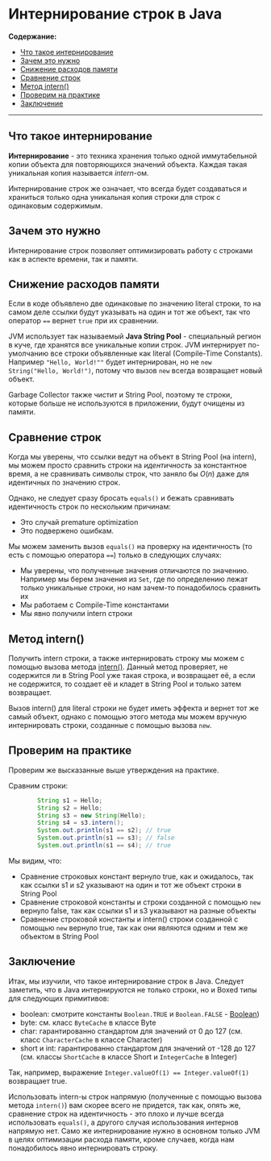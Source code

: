 # Интернирование строк в Java

**Содержание:**
- [Что такое интернирование](#что-такое-интернирование)
- [Зачем это нужно](#зачем-это-нужно)
- [Снижение расходов памяти](#снижение-расходов-памяти)
- [Сравнение строк](#сравнение-строк)
- [Метод intern()](#метод-intern)
- [Проверим на практике](#проверим-на-практике)
- [Заключение](#заключение)

---

## Что такое интернирование

**Интернирование** - это техника хранения только одной иммутабельной копии объекта для повторяющихся значений объекта. Каждая такая уникальная копия называется *intern*-ом.

Интернирование строк же означает, что всегда будет создаваться и храниться только одна уникальная копия строки для строк с одинаковым содержимым.

## Зачем это нужно

Интернирование строк позволяет оптимизировать работу с строками как в аспекте времени, так и памяти.

## Снижение расходов памяти

Если в коде объявлено две одинаковые по значению literal строки, то на самом деле ссылки будут указывать на один и тот же объект, так что оператор `==` вернет `true` при их сравнении.

JVM использует так называемый **Java String Pool** - специальный регион в куче, где хранятся все уникальные копии строк. JVM интернирует по-умолчанию все строки объявленные как literal (Compile-Time Constants). Например `"Hello, World!""` будет интернирован, но не `new String("Hello, World!")`, потому что вызов `new` всегда возвращает новый объект.

Garbage Collector также чистит и String Pool, поэтому те строки, которые больше не используются в приложении, будут очищены из памяти.

## Сравнение строк

Когда мы уверены, что ссылки ведут на объект в String Pool (на intern), мы можем просто сравнить строки на *идентичность* за константное время, а не сравнивать символы строк, что заняло бы $O(n)$ даже для идентичных по значению строк.

Однако, не следует сразу бросать `equals()` и бежать сравнивать идентичность строк по нескольким причинам:

- Это случай premature optimization
- Это подвержено ошибкам.

Мы можем заменить вызов `equals()` на проверку на идентичность (то есть с помощью оператора `==`) только в следующих случаях:

- Мы уверены, что полученные значения отличаются по значению. Например мы берем значения из `Set`, где по определению лежат только уникальные строки, но нам зачем-то понадобилось сравнить их
- Мы работаем с Compile-Time константами
- Мы явно получили intern строки

## Метод intern()

Получить intern строки, а также интернировать строку мы можем с помощью вызова метода [intern()](https://docs.oracle.com/javase/8/docs/api/java/lang/String.html#intern--). Данный метод проверяет, не содержится ли в String Pool уже такая строка, и возвращает её, а если не содержится, то создает её и кладет в String Pool и только затем возвращает.

Вызов intern() для literal строки не будет иметь эффекта и вернет тот же самый объект, однако с помощью этого метода мы можем вручную интернировать строки, созданные с помощью вызова `new`.

## Проверим на практике

Проверим же высказанные выше утверждения на практике.

Сравним строки:

```java
        String s1 = Hello;
        String s2 = Hello;
        String s3 = new String(Hello);
        String s4 = s3.intern();
        System.out.println(s1 == s2); // true
        System.out.println(s1 == s3); // false
        System.out.println(s1 == s4); // true
```

Мы видим, что:
- Сравнение строковых констант вернуло true, как и ожидалось, так как ссылки s1 и s2 указывают на один и тот же объект строки в String Pool
- Сравнение строковой константы и строки созданной с помощью `new` вернуло false, так как ссылки s1 и s3 указывают на разные объекты
- Сравнение строковой константы и intern() строки созданной с помощью `new` вернуло true, так как они являются одним и тем же объектом в String Pool

## Заключение

Итак, мы изучили, что такое интернирование строк в Java. Следует заметить, что в Java интернируются не только строки, но и Boxed типы для следующих примитивов:

- boolean: смотрите константы `Boolean.TRUE` и `Boolean.FALSE` - [Boolean](https://docs.oracle.com/javase/8/docs/api/java/lang/Boolean.html#TRUE))
- byte: cм. класс `ByteCache` в классе Byte
- char: гарантированно стандартом для значений от 0 до 127 (см. класс `CharacterCache` в классе Character)
- short и int: гарантированно стандартом для значений от -128 до 127 (см. классы `ShortCache` в классе Short и `IntegerCache` в Integer)

Так, например, выражение `Integer.valueOf(1) == Integer.valueOf(1)` возвращает true.

Использовать intern-ы строк напрямую (полученные с помощью вызова метода `intern()`) вам скорее всего не придется, так как, опять же, сравнение строк на идентичность - это плохо и лучше всегда использовать `equals()`, а другого случая использования интернов напрямую нет. Само же интернирование нужно в основном только JVM в целях оптимизации расхода памяти, кроме случаев, когда нам понадобилось явно интернировать строку.
